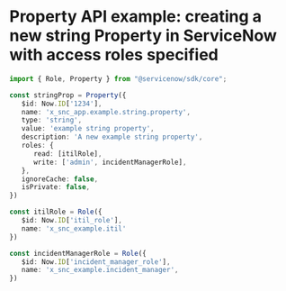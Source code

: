 # Property API example: creating a new string Property in ServiceNow with access roles specified
```typescript
import { Role, Property } from "@servicenow/sdk/core";

const stringProp = Property({
   $id: Now.ID['1234'],
   name: 'x_snc_app.example.string.property',
   type: 'string',
   value: 'example string property',
   description: 'A new example string property',
   roles: {
      read: [itilRole],
      write: ['admin', incidentManagerRole],
   },
   ignoreCache: false,
   isPrivate: false,
})

const itilRole = Role({ 
   $id: Now.ID['itil_role'],
   name: 'x_snc_example.itil'
})

const incidentManagerRole = Role({ 
   $id: Now.ID['incident_manager_role'],
   name: 'x_snc_example.incident_manager',
})
```